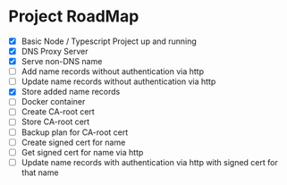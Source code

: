 # Project RoadMap

- [x] Basic Node / Typescript Project up and running
- [x] DNS Proxy Server
- [x] Serve non-DNS name
- [ ] Add name records without authentication via http
- [ ] Update name records without authentication via http
- [x] Store added name records
- [ ] Docker container
- [ ] Create CA-root cert
- [ ] Store CA-root cert
- [ ] Backup plan for CA-root cert
- [ ] Create signed cert for name
- [ ] Get signed cert for name via http
- [ ] Update name records with authentication via http with signed cert for that name
